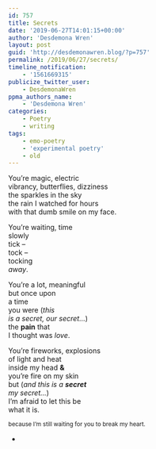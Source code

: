 ```yaml
---
id: 757
title: Secrets
date: '2019-06-27T14:01:15+00:00'
author: 'Desdemona Wren'
layout: post
guid: 'http://desdemonawren.blog/?p=757'
permalink: /2019/06/27/secrets/
timeline_notification:
    - '1561669315'
publicize_twitter_user:
    - DesdemonaWren
ppma_authors_name:
    - 'Desdemona Wren'
categories:
    - Poetry
    - writing
tags:
    - emo-poetry
    - 'experimental poetry'
    - old
---
```


You’re magic, electric  
vibrancy, butterflies, dizziness  
the sparkles in the sky  
the rain I watched for hours  
with that dumb smile on my face.  
  
You’re waiting, time  
slowly   
 tick –   
tock –   
tocking   
*away*.  
  
You’re a lot, meaningful  
but once upon  
a time  
you were (*this  
is a secret, our secret…*)  
the **pain** that  
I thought was *love*.  
  
You’re fireworks, explosions  
of light and heat  
inside my head **&amp;**  
you’re fire on my skin  
but (*and this is a **secret**  
my secret…*)  
I’m afraid to let this be  
what it is.  
  
<sub>because I’m still waiting for you to break my heart.</sub>

- [](https://www.tumblr.com/reblog/1489949444/WvqlIAeS)